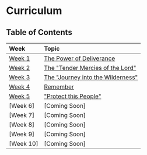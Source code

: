 # Curriculum

## Table of Contents

Week | Topic
:---|:---
[Week 1](weeks/week-1.md) | [The Power of Deliverance](weeks/week-1.md)
[Week 2](weeks/week-2.md) | [The "Tender Mercies of the Lord"](weeks/week-2.md)
[Week 3](weeks/week-3.md) | [The "Journey into the Wilderness"](weeks/week-3.md)
[Week 4](weeks/week-4.md) | [Remember](weeks/week-4.md)
[Week 5](weeks/week-5.md) | ["Protect this People"](weeks/week-5.md)
[Week 6] | [Coming Soon]
[Week 7] | [Coming Soon]
[Week 8] | [Coming Soon]
[Week 9] | [Coming Soon]
[Week 10] | [Coming Soon]
